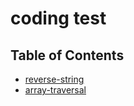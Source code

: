 # coding test

## Table of Contents

- [reverse-string](./reverse-string)
- [array-traversal](./array-traversal)